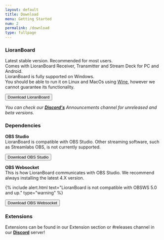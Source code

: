 ```yaml
---
layout: default
title: Download
menu: Getting Started
num: 2
permalink: /download
type: fullpage
---
```


### LioranBoard
Latest stable version. Recommended for most users.\
Comes with LioranBoard Receiver, Transmitter and Stream Deck for PC and Android.\
LioranBoard is fully supported on Windows.  
You should be able to run it on Linux and MacOs using [Wine](https://www.winehq.org/), however we cannot guarantee its functionality.

<a href="https://obsproject.com/forum/resources/lioranboard-stream-deck-animator.862/"><button type="button" class="btn btn-primary">Download LioranBoard</button></a>

*You can check our **[Discord's](https://discord.gg/dXez8Zh)** Announcements channel for unreleased and beta versions.* 

### Dependencies

**OBS Studio**     
LioranBoard is compatible with OBS Studio. Other streaming software, such as Streamlabs OBS, is not currently supported.  

<a href="https://obsproject.com/"><button type="button" class="btn btn-outline-secondary">Download OBS Studio</button></a>
  
**OBS Websocket**       
This is how LioranBoard communicates with OBS Studio. We recommend always installing the latest 4.X version. 

{% include alert.html text="LioranBoard is not compatible with OBSWS 5.0 and up." type="warning" %} 

<a href="https://obsproject.com/forum/resources/obs-websocket-remote-control-obs-studio-from-websockets.466/"><button type="button" class="btn btn-outline-secondary">Download OBS Websocket</button></a>


### Extensions
  
Extensions can be found in our Extension section or #releases channel in our **[Discord](https://discord.gg/dXez8Zh)** server!
